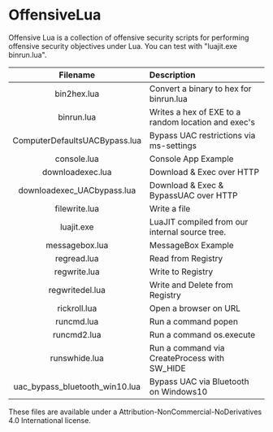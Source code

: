 # OffensiveLua

Offensive Lua is a collection of offensive security scripts for performing offensive
security objectives under Lua. You can test with "luajit.exe binrun.lua". 

| Filename | Description |
| :---: | :--- |
| bin2hex.lua | Convert a binary to hex for binrun.lua |
| binrun.lua | Writes a hex of EXE to a random location and exec's |
| ComputerDefaultsUACBypass.lua | Bypass UAC restrictions via ms-settings |
| console.lua | Console App Example |
| downloadexec.lua | Download & Exec over HTTP |
| downloadexec_UACbypass.lua | Download & Exec & BypassUAC over HTTP |
| filewrite.lua | Write a file |
| luajit.exe | LuaJIT compiled from our internal source tree. |
| messagebox.lua | MessageBox Example |
| regread.lua | Read from Registry |
| regwrite.lua | Write to Registry |
| regwritedel.lua | Write and Delete from Registry |
| rickroll.lua | Open a browser on URL | 
| runcmd.lua | Run a command popen |
| runcmd2.lua | Run a command os.execute |
| runswhide.lua | Run a command via CreateProcess with SW_HIDE |
| uac_bypass_bluetooth_win10.lua | Bypass UAC via Bluetooth on Windows10 |

These files are available under a Attribution-NonCommercial-NoDerivatives 4.0 International license.
